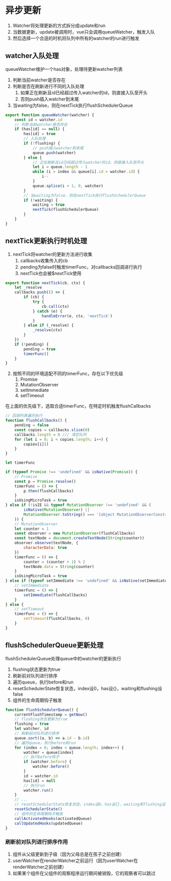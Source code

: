 # 异步更新
1. Watcher将处理更新的方式拆分成update和run
2. 当数据更新，update被调用时，vue只会调用queueWatcher，触发入队
3. 然后选择一个合适的时机将队列中所有的watcher的run进行触发

## watcher入队处理

queueWatcher维护一个has对象，处理待更新watcher列表
1. 判断当前watcher是否存在
2. 判断是否在刷新进行不同的入队处理
   1. 如果正在刷新且id已经超过传入watcher的id，则直接入队至开头
   2. 否则push插入watcher到末尾
3. 当waiting为false，则在nextTick执行flushSchedulerQueue

```js
export function queueWatcher(watcher) {
    const id = watcher.id
    // 判断当前watcher是否存在
    if (has[id] == null) {
        has[id] = true
        // 入队处理
        if (!flushing) {
            // push插入watcher到末尾
            queue.push(watcher)
        } else {
            // 正在刷新且id已经超过传入watcher的id，则直接入队至开头
            let i = queue.length - 1
            while (i > index && queue[i].id > watcher.id) {
                i--
            }
            queue.splice(i + 1, 0, watcher)
        }
        // 当waiting为false，则在nextTick执行flushSchedulerQueue
        if (!waiting) {
            waiting = true
            nextTick(flushSchedulerQueue)
        }
    }
}
```

## nextTick更新执行时机处理

1. nextTick将watcher的更新方法进行收集
   1. callbacks收集传入的cb
   2. pending为false时触发timerFunc，对callbacks回调进行执行
   3. nextTick也会被$nextTick使用

```js
export function nextTick(cb, ctx) {
    let _resolve
    callbacks.push(() => {
        if (cb) {
            try {
                cb.call(ctx)
            } catch (e) {
                handleError(e, ctx, 'nextTick')
            }
        } else if (_resolve) {
            _resolve(ctx)
        }
    })
    if (!pending) {
        pending = true
        timerFunc()
    }
}
```

2. 按照不同的环境适配不同的timerFunc，存在以下优先级
    1. Promise
    2. MutationObserver
    3. setImmediate
    4. setTimeout

在上面的优先级下，选取合适timerFunc，在特定时机触发flushCallbacks

```js
// 回调列表遍历执行
function flushCallbacks() {
    pending = false
    const copies = callbacks.slice(0)
    callbacks.length = 0 /// 清空队列
    for (let i = 0; i < copies.length; i++) {
        copies[i]()
    }
}

let timerFunc

if (typeof Promise !== 'undefined' && isNative(Promise)) {
    // Promise
    const p = Promise.resolve()
    timerFunc = () => {
        p.then(flushCallbacks)
    }
    isUsingMicroTask = true
} else if (!isIE && typeof MutationObserver !== 'undefined' && (
        isNative(MutationObserver) ||
        MutationObserver.toString() === '[object MutationObserverConstructor]'
    )) {
    // MutationObserver
    let counter = 1
    const observer = new MutationObserver(flushCallbacks)
    const textNode = document.createTextNode(String(counter))
    observer.observe(textNode, {
        characterData: true
    })
    timerFunc = () => {
        counter = (counter + 1) % 2
        textNode.data = String(counter)
    }
    isUsingMicroTask = true
} else if (typeof setImmediate !== 'undefined' && isNative(setImmediate)) {
    // setImmediate
    timerFunc = () => {
        setImmediate(flushCallbacks)
    }
} else {
    // setTimeout
    timerFunc = () => {
        setTimeout(flushCallbacks, 0)
    }
}
```

## flushSchedulerQueue更新处理

flushSchedulerQueue处理queue中的watcher的更新执行

1. flushing状态更新为true
2. 刷新前对队列进行排序
3. 遍历queue，执行before和run
4. resetSchedulerState恢复状态，index设0，has设{}，waiting和flushing设false
5. 组件的生命周期钩子触发

```js
function flushSchedulerQueue() {
    currentFlushTimestamp = getNow()
    // flushing状态更新为true
    flushing = true
    let watcher, id
    // 刷新前对队列进行排序
    queue.sort((a, b) => a.id - b.id)
    // 遍历queue，执行before和run
    for (index = 0; index < queue.length; index++) {
        watcher = queue[index]
        // 执行before钩子
        if (watcher.before) {
            watcher.before()
        }
        id = watcher.id
        has[id] = null
        // 执行run
        watcher.run()
    }
    // ...
    // resetSchedulerState恢复状态，index设0，has设{}，waiting和flushing设false
    resetSchedulerState()
    // 组件的生命周期钩子触发
    callActivatedHooks(activatedQueue)
    callUpdatedHooks(updatedQueue)
}
```

### 刷新前对队列进行排序作用

 1. 组件从父级更新到子级（因为父母总是在孩子之前创建）
 2. userWatcher在renderWatcher之前运行（因为userWatcher在renderWatcher之前创建）
 3. 如果某个组件在父组件的观察程序运行期间被销毁，它的观察者可以跳过
